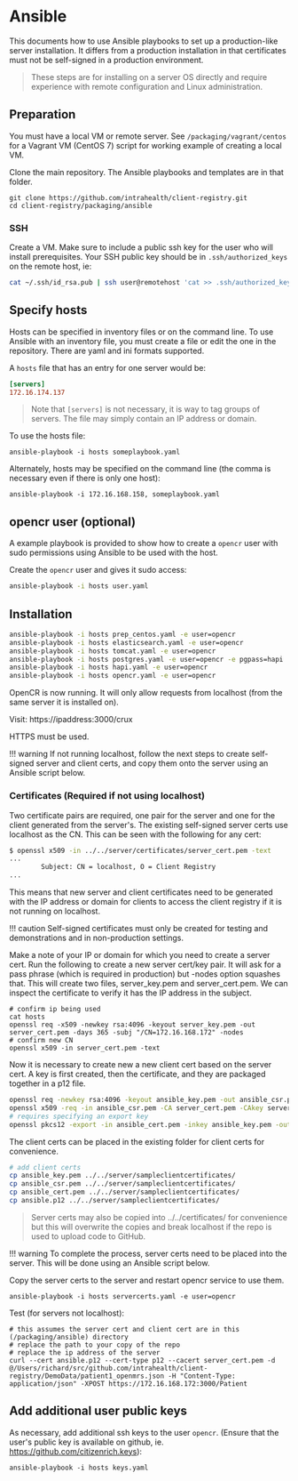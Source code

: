 # Ansible

This documents how to use Ansible playbooks to set up a production-like server installation. It differs from a production installation in that certificates must not be self-signed in a production environment.

> These steps are for installing on a server OS directly and require experience with remote configuration and Linux administration.

## Preparation

You must have a local VM or remote server. See `/packaging/vagrant/centos` for a Vagrant VM (CentOS 7) script for working example of creating a local VM.

Clone the main repository. The Ansible playbooks and templates are in that folder.

```
git clone https://github.com/intrahealth/client-registry.git
cd client-registry/packaging/ansible
```

### SSH

Create a VM. Make sure to include a public ssh key for the user who will install prerequisites. Your SSH public key should be in `.ssh/authorized_keys` on the remote host, ie:
```sh
cat ~/.ssh/id_rsa.pub | ssh user@remotehost 'cat >> .ssh/authorized_keys'
```

## Specify hosts

Hosts can be specified in inventory files or on the command line. To use Ansible with an inventory file, you must create a file or edit the one in the repository. There are yaml and ini formats supported.

A `hosts` file that has an entry for one server would be:
```ini
[servers]
172.16.174.137
```

> Note that `[servers]` is not necessary, it is way to tag groups of servers. The file may simply contain an IP address or domain.

To use the hosts file:
```
ansible-playbook -i hosts someplaybook.yaml
```

Alternately, hosts may be specified on the command line (the comma is necessary even if there is only one host):
```
ansible-playbook -i 172.16.168.158, someplaybook.yaml
```

## opencr user (optional)

A example playbook is provided to show how to create a `opencr` user with sudo permissions using Ansible to be used with the host. 

Create the `opencr` user and gives it sudo access:
```sh
ansible-playbook -i hosts user.yaml
```

## Installation

```sh 
ansible-playbook -i hosts prep_centos.yaml -e user=opencr
ansible-playbook -i hosts elasticsearch.yaml -e user=opencr
ansible-playbook -i hosts tomcat.yaml -e user=opencr
ansible-playbook -i hosts postgres.yaml -e user=opencr -e pgpass=hapi
ansible-playbook -i hosts hapi.yaml -e user=opencr
ansible-playbook -i hosts opencr.yaml -e user=opencr
```

OpenCR is now running. It will only allow requests from localhost (from the same server it is installed on).

Visit: https://ipaddress:3000/crux

HTTPS must be used.

!!! warning
    If not running localhost, follow the next steps to create self-signed server and client certs, and copy them onto the server using an Ansible script below.

### Certificates (Required if not using localhost)

Two certificate pairs are required, one pair for the server and one for the client generated from the server's. The existing self-signed server certs use localhost as the CN. This can be seen with the following for any cert:
```sh
$ openssl x509 -in ../../server/certificates/server_cert.pem -text
...
        Subject: CN = localhost, O = Client Registry
...
```

This means that new server and client certificates need to be generated with the IP address or domain for clients to access the client registry if it is not running on localhost.

!!! caution
    Self-signed certificates must only be created for testing and demonstrations and in non-production settings.

Make a note of your IP or domain for which you need to create a server cert. Run the following to create a new server cert/key pair. It will ask for a pass phrase (which is required in production) but -nodes option squashes that. This will create two files, server_key.pem and server_cert.pem. We can inspect the certificate to verify it has the IP address in the subject.
```
# confirm ip being used
cat hosts
openssl req -x509 -newkey rsa:4096 -keyout server_key.pem -out server_cert.pem -days 365 -subj "/CN=172.16.168.172" -nodes
# confirm new CN
openssl x509 -in server_cert.pem -text
```

Now it is necessary to create new a new client cert based on the server cert. A key is first created, then the certificate, and they are packaged together in a p12 file.
```sh
openssl req -newkey rsa:4096 -keyout ansible_key.pem -out ansible_csr.pem -nodes -days 365 -subj "/CN=ansible"
openssl x509 -req -in ansible_csr.pem -CA server_cert.pem -CAkey server_key.pem -out ansible_cert.pem -set_serial 01 -days 36500
# requires specifying an export key
openssl pkcs12 -export -in ansible_cert.pem -inkey ansible_key.pem -out ansible.p12
```

The client certs can be placed in the existing folder for client certs for convenience.
```sh
# add client certs
cp ansible_key.pem ../../server/sampleclientcertificates/
cp ansible_csr.pem ../../server/sampleclientcertificates/
cp ansible_cert.pem ../../server/sampleclientcertificates/
cp ansible.p12 ../../server/sampleclientcertificates/
```

> Server certs may also be copied into ../../certificates/ for convenience but this will overwrite the copies and break localhost if the repo is used to upload code to GitHub.

!!! warning
    To complete the process, server certs need to be placed into the server. This will be done using an Ansible script below.

Copy the server certs to the server and restart opencr service to use them.
```
ansible-playbook -i hosts servercerts.yaml -e user=opencr
```

Test (for servers not localhost):
```
# this assumes the server cert and client cert are in this (/packaging/ansible) directory
# replace the path to your copy of the repo
# replace the ip address of the server
curl --cert ansible.p12 --cert-type p12 --cacert server_cert.pem -d @/Users/richard/src/github.com/intrahealth/client-registry/DemoData/patient1_openmrs.json -H "Content-Type: application/json" -XPOST https://172.16.168.172:3000/Patient
```

## Add additional user public keys

As necessary, add additional ssh keys to the user `opencr`. (Ensure that the user's public key is available on github, ie. https://github.com/citizenrich.keys):
```
ansible-playbook -i hosts keys.yaml
```
